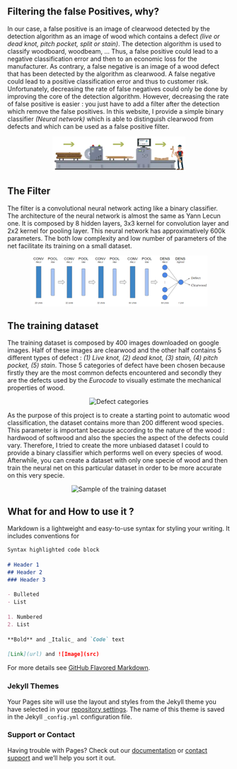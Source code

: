 ## Filtering the false Positives, why?

In our case, a false positive is an image of clearwood detected by the detection algorithm as an image of wood which contains a defect *(live or dead knot, pitch pocket, split or stain)*. The detection algorithm is used to classify woodboard, woodbeam, ... Thus, a false positive could lead to a negative classification error and then to an economic loss for the manufacturer. As contrary, a false negative is an image of a wood defect that has been detected by the algorithm as clearwood. A false negative could lead to a positive classification error and thus to customer risk. Unfortunately, decreasing the rate of false negatives could only be done by improving the core of the detection algorithm. However, decreasing the rate of false positive is easier : you just have to add a filter after the detection which remove the false positives. In this website, I provide a simple binary classifier *(Neural network)* which is able to distinguish clearwood from defects and which can be used as a false positive filter.

<p align="center">
<img src="/Images/process.PNG" alt="Wood Process" width="300"/>
</p>

## The Filter

The filter is a convolutional neural network acting like a binary classifier. The architecture of the neural network is almost the same as Yann Lecun one. It is composed by 8 hidden layers, 3x3 kernel for convolution layer and 2x2 kernel for pooling layer. This neural network has approximatively 600k parameters. The both low complexity and low number of parameters of the net facilitate its training on a small dataset.

<p align="center">
<img src="/Images/arch.PNG" alt="Neural Network Architecture" width="400"/>
</p>

## The training dataset

The training dataset is composed by 400 images downloaded on google images. Half of these images are clearwood and the other half contains 5 different types of defect : *(1) Live knot, (2) dead knot, (3) stain, (4) pitch pocket, (5) stain*. Those 5 categories of defect have been chosen because firstly they are the most common defects encountered and secondly they are the defects used by the *Eurocode* to visually estimate the mechanical properties of wood.

<p align="center">
<img src="Images/défauts.PNG" alt="Defect categories" width="300"/>
</p>

As the purpose of this project is to create a starting point to automatic wood classification, the dataset contains more than 200 different wood species. This parameter is important because according to the nature of the wood : hardwood of softwood and also the species the aspect of the defects could vary. Therefore, I tried to create the more unbiased dataset I could to provide a binary classifier which performs well on every species of wood. Afterwhile, you can create a dataset with only one specie of wood and then train the neural net on this particular dataset in order to be more accurate on this very specie.

<p align="center">
<img src="/Images/images.PNG" alt="Sample of the training dataset" width="400"/>
</p>

## What for and How to use it ? 

Markdown is a lightweight and easy-to-use syntax for styling your writing. It includes conventions for

```markdown
Syntax highlighted code block

# Header 1
## Header 2
### Header 3

- Bulleted
- List

1. Numbered
2. List

**Bold** and _Italic_ and `Code` text

[Link](url) and ![Image](src)
```

For more details see [GitHub Flavored Markdown](https://guides.github.com/features/mastering-markdown/).

### Jekyll Themes

Your Pages site will use the layout and styles from the Jekyll theme you have selected in your [repository settings](https://github.com/ArthurCalvi/Classifieur-Bois/settings). The name of this theme is saved in the Jekyll `_config.yml` configuration file.

### Support or Contact

Having trouble with Pages? Check out our [documentation](https://docs.github.com/categories/github-pages-basics/) or [contact support](https://github.com/contact) and we’ll help you sort it out.
